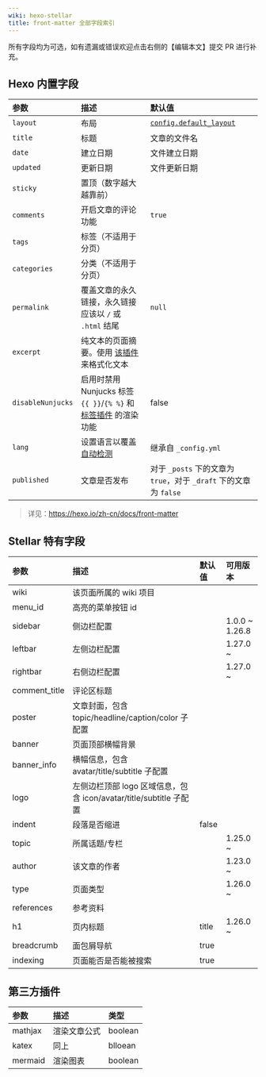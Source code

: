```yaml
---
wiki: hexo-stellar
title: front-matter 全部字段索引
---
```


所有字段均为可选，如有遗漏或错误欢迎点击右侧的【编辑本文】提交 PR 进行补充。

## Hexo 内置字段

| 参数              | 描述                                                         | 默认值                                                       |
| :---------------- | :---------- | :------------------ |
| `layout`          | 布局                                                         | [`config.default_layout`](https://hexo.io/zh-cn/docs/configuration#文章) |
| `title`           | 标题                                                         | 文章的文件名                                                 |
| `date`            | 建立日期                                                     | 文件建立日期                                                 |
| `updated`         | 更新日期                                                     | 文件更新日期                                                 |
| `sticky`          | 置顶（数字越大越靠前）                                         |                                                              |
| `comments`        | 开启文章的评论功能                                           | `true`                                                       |
| `tags`            | 标签（不适用于分页）                                         |                                                              |
| `categories`      | 分类（不适用于分页）                                         |                                                              |
| `permalink`       | 覆盖文章的永久链接，永久链接应该以 `/` 或 `.html` 结尾       | `null`                                                       |
| `excerpt`         | 纯文本的页面摘要。使用 [该插件](https://hexo.io/zh-cn/docs/tag-plugins#文章摘要和截断) 来格式化文本 |                                                              |
| `disableNunjucks` | 启用时禁用 Nunjucks 标签 `{{ }}`/`{% %}` 和 [标签插件](https://hexo.io/zh-cn/docs/tag-plugins) 的渲染功能 | false                                                        |
| `lang`            | 设置语言以覆盖 [自动检测](https://hexo.io/zh-cn/docs/internationalization#路径) | 继承自 `_config.yml`                                         |
| `published`       | 文章是否发布                                                 | 对于 `_posts` 下的文章为 `true`，对于 `_draft` 下的文章为 `false` |

> 详见：https://hexo.io/zh-cn/docs/front-matter

## Stellar 特有字段

| 参数          | 描述                                                         | 默认值 | 可用版本       |
| :------------ | :------------- | :------ | :-------------- |
| wiki          | 该页面所属的 wiki 项目                                       |        |                |
| menu_id       | 高亮的菜单按钮 id                                            |        |                |
| sidebar       | 侧边栏配置                                                   |        | 1.0.0 ~ 1.26.8 |
| leftbar       | 左侧边栏配置                                                 |        | 1.27.0 ~       |
| rightbar      | 右侧边栏配置                                                 |        | 1.27.0 ~       |
| comment_title | 评论区标题                                                   |        |                |
| poster        | 文章封面，包含 topic/headline/caption/color 子配置            |        |               |
| banner        | 页面顶部横幅背景                                             |        |                |
| banner_info   | 横幅信息，包含 avatar/title/subtitle 子配置                  |        |                |
| logo          | 左侧边栏顶部 logo 区域信息，包含 icon/avatar/title/subtitle 子配置 |        |                |
| indent        | 段落是否缩进                                                 | false  |                |
| topic         | 所属话题/专栏                                                |        | 1.25.0 ~       |
| author        | 该文章的作者                                                 |        | 1.23.0 ~       |
| type          | 页面类型                                                    |        | 1.26.0 ~       |
| references    | 参考资料                                                    |        |                |
| h1            | 页内标题                                                    | title  | 1.26.0 ~       |
| breadcrumb    | 面包屑导航                                                  | true   |                |
| indexing      | 页面能否是否能被搜索                                         | true   |                |

## 第三方插件

| 参数           | 描述           | 类型    |
| :------------ | :------------- | :------ |
| mathjax       | 渲染文章公式    | boolean |
| katex         | 同上           | blloean |
| mermaid       | 渲染图表        | boolean |
